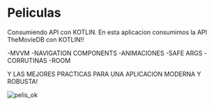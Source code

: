 # Peliculas
Consumiendo API con KOTLIN. 
En esta aplicacion consumimos la API TheMovieDB con KOTLIN!!

-MVVM
-NAVIGATION COMPONENTS
-ANIMACIONES
-SAFE ARGS
-CORRUTINAS
-ROOM


Y LAS MEJORES PRACTICAS PARA UNA APLICACION MODERNA Y ROBUSTA!


![pelis_ok](https://user-images.githubusercontent.com/69445175/107372474-3594a380-6ac4-11eb-9737-5a214a7ba464.gif)
